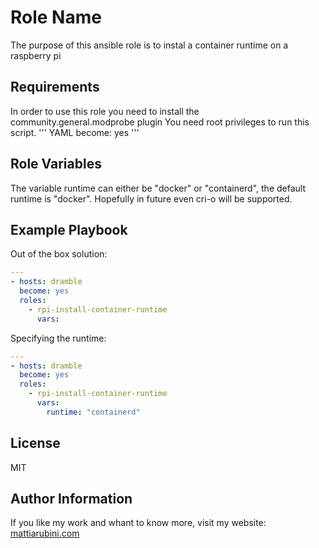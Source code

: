 Role Name
=========

The purpose of this ansible role is to instal a container runtime on a raspberry pi

Requirements
------------

In order to use this role you need to install the community.general.modprobe plugin
You need root privileges to run this script.
''' YAML
become: yes
'''

Role Variables
--------------

The variable runtime can either be "docker" or "containerd", the default runtime is "docker". 
Hopefully in future even cri-o will be supported.

Example Playbook
----------------

Out of the box solution:

``` YAML
---
- hosts: dramble
  become: yes
  roles:
    - rpi-install-container-runtime
      vars: 
```

Specifying the runtime:

``` YAML
---
- hosts: dramble
  become: yes
  roles:
    - rpi-install-container-runtime
      vars: 
        runtime: "containerd"
```

License
-------

MIT

Author Information
------------------

If you like my work and whant to know more, visit my website:
[mattiarubini.com](https://mattiarubini.com)
